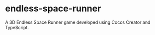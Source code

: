 # endless-space-runner
 A 3D Endless Space Runner game developed using Cocos Creator and TypeScript.
